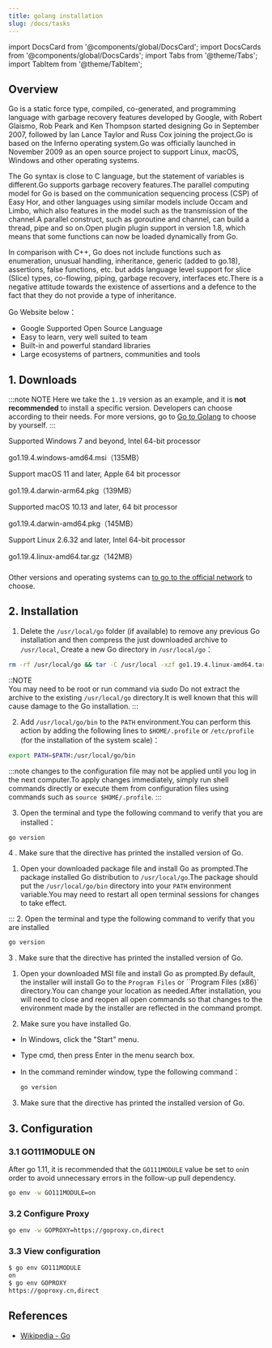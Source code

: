 ```yaml
---
title: golang installation
slug: /docs/tasks
---
```


import DocsCard from '@components/global/DocsCard';
import DocsCards from '@components/global/DocsCards';
import Tabs from '@theme/Tabs';
import TabItem from '@theme/TabItem';

## Overview

Go is a static force type, compiled, co-generated, and programming language with garbage recovery features developed by Google, with Robert Glaismo, Rob Peark and Ken Thompson started designing Go in September 2007, followed by Ian Lance Taylor and Russ Cox joining the project.Go is based on the Inferno operating system.Go was officially launched in November 2009 as an open source project to support Linux, macOS, Windows and other operating systems.

The Go syntax is close to C language, but the statement of variables is different.Go supports garbage recovery features.The parallel computing model for Go is based on the communication sequencing process (CSP) of Easy Hor, and other languages using similar models include Occam and Limbo, which also features in the model such as the transmission of the channel.A parallel construct, such as goroutine and channel, can build a thread, pipe and so on.Open plugin plugin support in version 1.8, which means that some functions can now be loaded dynamically from Go.

In comparison with C++, Go does not include functions such as enumeration, unusual handling, inheritance, generic (added to go.18), assertions, false functions, etc. but adds language level support for slice (Slice) types, co-flowing, piping, garbage recovery, interfaces etc.There is a negative attitude towards the existence of assertions and a defence to the fact that they do not provide a type of inheritance.

Go Website below：

- Google Supported Open Source Language
- Easy to learn, very well suited to team
- Built-in and powerful standard libraries
- Large ecosystems of partners, communities and tools

## 1. Downloads

:::note NOTE
Here we take the `1.19` version as an example, and it is **not recommended** to install a specific version. Developers can choose according to their needs. For more versions, go to [Go to Golang](https://go.dev/dl/) to choose by yourself.
:::

<DocsCards>

<DocsCard
header="Microsoft Windows"
href="https://go.dev/dl/go1.19.4.windows-amd64.msi">
<p>Supported Windows 7 and beyond, Intel 64-bit processor</p>
<a>go1.19.4.windows-amd64.msi（135MB）</a>
</DocsCard>

<DocsCard
header="Apple macOS（ARM64）"
href="https://go.dev/dl/go1.19.4.darwin-arm64.pkg">
<p>Support macOS 11 and later, Apple 64 bit processor</p>
<a>go1.19.4.darwin-arm64.pkg（139MB）</a>
</DocsCard>

<DocsCard
header="Apple macOS（x86-64）"
href="https://go.dev/dl/go1.19.4.darwin-amd64.pkg">
<p>Supported macOS 10.13 and later, 64 bit processor</p>
<a>go1.19.4.darwin-amd64.pkg（145MB）</a>
</DocsCard>

<DocsCard
header="Linux"
href="https://go.dev/dl/go1.19.4.linux-amd64.tar.gz">
<p>Support Linux 2.6.32 and later, Intel 64-bit processor</p>
<a>go1.19.4.linux-amd64.tar.gz（142MB）</a>
</DocsCard>

</DocsCards>

###

Other versions and operating systems can [to go to the official network](https://go.dev/dl/) to choose.

## 2. Installation

<Tabs>
<TabItem value="linux" label="Linux" default>

1. Delete the `/usr/local/go` folder (if available) to remove any previous Go installation and then compress the just downloaded archive to `/usr/local`, Create a new Go directory in `/usr/local/go`：

```bash
rm -rf /usr/local/go && tar -C /usr/local -xzf go1.19.4.linux-amd64.tar.gz
```

::NOTE  
You may need to be root or run command via sudo
Do not extract the archive to the existing `/usr/local/go` directory.It is well known that this will cause damage to the Go installation.
:::

2. Add `/usr/local/go/bin` to the `PATH` environment.You can perform this action by adding the following lines to `$HOME/.profile` or `/etc/profile` (for the installation of the system scale)：

```bash
export PATH=$PATH:/usr/local/go/bin
```

:::note
changes to the configuration file may not be applied until you log in the next computer.To apply changes immediately, simply run shell commands directly or execute them from configuration files using commands such as `source $HOME/.profile`.
:::  

3. Open the terminal and type the following command to verify that you are installed：

```bash
go version
```

4 . Make sure that the directive has printed the installed version of Go.

</TabItem>

<TabItem value="mac" label="Mac" default>

1. Open your downloaded package file and install Go as prompted.The package installed Go distribution to `/usr/local/go`.The package should put the `/usr/local/go/bin` directory into your `PATH` environment variable.You may need to restart all open terminal sessions for changes to take effect.

:::  2. Open the terminal and type the following command to verify that you are installed

```bash
go version
```

3 . Make sure that the directive has printed the installed version of Go.

</TabItem>

<TabItem value="windows" label="Windows" default>

1. Open your downloaded MSI file and install Go as prompted.By default, the installer will install Go to the `Program Files` or ``Program Files (x86)` directory.You can change your location as needed.After installation, you will need to close and reopen all open commands so that changes to the environment made by the installer are reflected in the command prompt.

2. Make sure you have installed Go.

- In Windows, click the "Start" menu.
- Type cmd, then press Enter in the menu search box.
- In the command reminder window, type the following command：

  ```bash
  go version
  ```

3. Make sure that the directive has printed the installed version of Go.

</TabItem>
</Tabs>

## 3. Configuration

### 3.1 GO111MODULE ON

After go 1.11, it is recommended that the `GO111MODULE` value be set to `on`in order to avoid unnecessary errors in the follow-up pull dependency.

```bash
go env -w GO111MODULE=on
```

### 3.2 Configure Proxy

```bash
go env -w GOPROXY=https://goproxy.cn,direct
```

### 3.3 View configuration

```bash
$ go env GO111MODULE
on
$ go env GOPROXY
https://goproxy.cn,direct
```

## References

- <a href="https://zh.wikipedia.org/zh-cn/Go" tagret="_blank">Wikipedia - Go</a>
